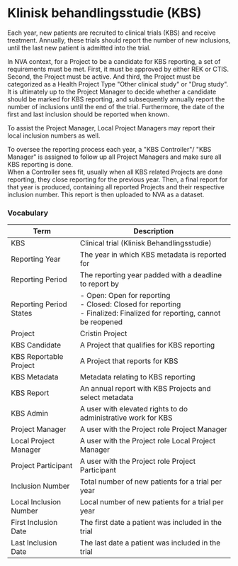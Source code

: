 # Klinisk behandlingsstudie (KBS)

Each year, new patients are recruited to clinical trials (KBS)
and receive treatment. Annually, these trials should report the
number of new inclusions, until the last new patient is admitted
into the trial.

In NVA context, for a Project to be a candidate for KBS reporting,
a set of requirements must be met. First, it must be approved by
either REK or CTIS. Second, the Project must be active. And third,
the Project must be categorized as a Health Project Type "Other
clinical study" or "Drug study".  
It is ultimately up to the Project Manager to decide whether a
candidate should be marked for KBS reporting, and subsequently
annually report the number of inclusions until the end
of the trial. Furthermore, the date of the first and last
inclusion should be reported when known.

To assist the Project Manager, Local Project Managers may report
their local inclusion numbers as well.

To oversee the reporting process each year, a "KBS Controller"/
"KBS Manager" is assigned to follow up all Project Managers and
make sure all KBS reporting is done.  
When a Controller sees fit, usually when all KBS related Projects
are done reporting, they close reporting for the previous year.
Then, a final report for that year is produced, containing all
reported Projects and their respective inclusion number. This
report is then uploaded to NVA as a dataset.

### Vocabulary

| Term                    | Description                                                                                                                  |
|-------------------------|------------------------------------------------------------------------------------------------------------------------------|
| KBS                     | Clinical trial (Klinisk Behandlingsstudie)                                                                                   |
| Reporting Year          | The year in which KBS metadata is reported for                                                                               |
| Reporting Period        | The reporting year padded with a deadline to report by                                                                       |
| Reporting Period States | - Open: Open for reporting <br/>- Closed: Closed for reporting <br/>- Finalized: Finalized for reporting, cannot be reopened |
| Project                 | Cristin Project                                                                                                              |
| KBS Candidate           | A Project that qualifies for KBS reporting                                                                                   |
| KBS Reportable Project  | A Project that reports for KBS                                                                                               |
| KBS Metadata            | Metadata relating to KBS reporting                                                                                           |
| KBS Report              | An annual report with KBS Projects and select metadata                                                                       |
| KBS Admin               | A user with elevated rights to do administrative work for KBS                                                                |
| Project Manager         | A user with the Project role Project Manager                                                                                 |
| Local Project Manager   | A user with the Project role Local Project Manager                                                                           |
| Project Participant     | A user with the Project role Project Participant                                                                             |
| Inclusion Number        | Total number of new patients for a trial per year                                                                            |
| Local Inclusion Number  | Local number of new patients for a trial per year                                                                            |
| First Inclusion Date    | The first date a patient was included in the trial                                                                           |
| Last Inclusion Date     | The last date a patient was included in the trial                                                                            |
